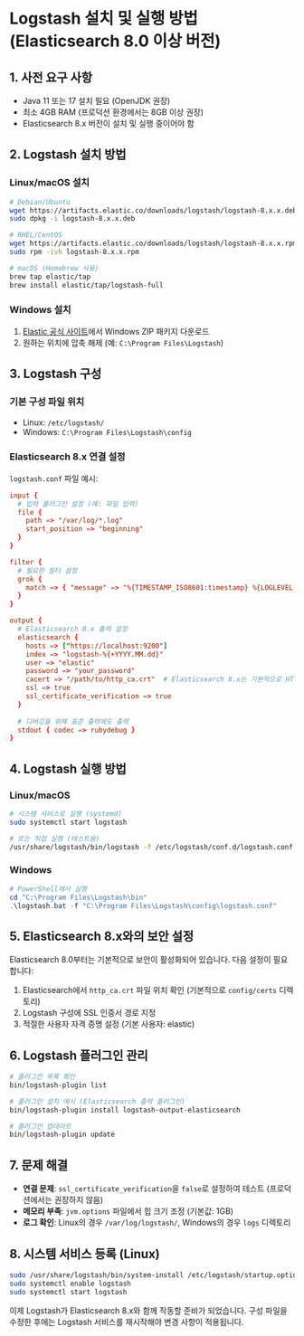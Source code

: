 # Logstash 설치 및 실행 방법 (Elasticsearch 8.0 이상 버전)

## 1. 사전 요구 사항
- Java 11 또는 17 설치 필요 (OpenJDK 권장)
- 최소 4GB RAM (프로덕션 환경에서는 8GB 이상 권장)
- Elasticsearch 8.x 버전이 설치 및 실행 중이어야 함

## 2. Logstash 설치 방법

### Linux/macOS 설치
```bash
# Debian/Ubuntu
wget https://artifacts.elastic.co/downloads/logstash/logstash-8.x.x.deb
sudo dpkg -i logstash-8.x.x.deb

# RHEL/CentOS
wget https://artifacts.elastic.co/downloads/logstash/logstash-8.x.x.rpm
sudo rpm -ivh logstash-8.x.x.rpm

# macOS (Homebrew 사용)
brew tap elastic/tap
brew install elastic/tap/logstash-full
```

### Windows 설치
1. [Elastic 공식 사이트](https://www.elastic.co/downloads/logstash)에서 Windows ZIP 패키지 다운로드
2. 원하는 위치에 압축 해제 (예: `C:\Program Files\Logstash`)

## 3. Logstash 구성

### 기본 구성 파일 위치
- Linux: `/etc/logstash/`
- Windows: `C:\Program Files\Logstash\config`

### Elasticsearch 8.x 연결 설정
`logstash.conf` 파일 예시:
```conf
input {
  # 입력 플러그인 설정 (예: 파일 입력)
  file {
    path => "/var/log/*.log"
    start_position => "beginning"
  }
}

filter {
  # 필요한 필터 설정
  grok {
    match => { "message" => "%{TIMESTAMP_ISO8601:timestamp} %{LOGLEVEL:loglevel} %{GREEDYDATA:message}" }
  }
}

output {
  # Elasticsearch 8.x 출력 설정
  elasticsearch {
    hosts => ["https://localhost:9200"]
    index => "logstash-%{+YYYY.MM.dd}"
    user => "elastic"
    password => "your_password"
    cacert => "/path/to/http_ca.crt"  # Elasticsearch 8.x는 기본적으로 HTTPS 사용
    ssl => true
    ssl_certificate_verification => true
  }
  
  # 디버깅을 위해 표준 출력에도 출력
  stdout { codec => rubydebug }
}
```

## 4. Logstash 실행 방법

### Linux/macOS
```bash
# 시스템 서비스로 실행 (systemd)
sudo systemctl start logstash

# 또는 직접 실행 (테스트용)
/usr/share/logstash/bin/logstash -f /etc/logstash/conf.d/logstash.conf
```

### Windows
```powershell
# PowerShell에서 실행
cd "C:\Program Files\Logstash\bin"
.\logstash.bat -f "C:\Program Files\Logstash\config\logstash.conf"
```

## 5. Elasticsearch 8.x와의 보안 설정

Elasticsearch 8.0부터는 기본적으로 보안이 활성화되어 있습니다. 다음 설정이 필요합니다:

1. Elasticsearch에서 `http_ca.crt` 파일 위치 확인 (기본적으로 `config/certs` 디렉토리)
2. Logstash 구성에 SSL 인증서 경로 지정
3. 적절한 사용자 자격 증명 설정 (기본 사용자: elastic)

## 6. Logstash 플러그인 관리

```bash
# 플러그인 목록 확인
bin/logstash-plugin list

# 플러그인 설치 예시 (Elasticsearch 출력 플러그인)
bin/logstash-plugin install logstash-output-elasticsearch

# 플러그인 업데이트
bin/logstash-plugin update
```

## 7. 문제 해결

- **연결 문제**: `ssl_certificate_verification`을 `false`로 설정하여 테스트 (프로덕션에서는 권장하지 않음)
- **메모리 부족**: `jvm.options` 파일에서 힙 크기 조정 (기본값: 1GB)
- **로그 확인**: Linux의 경우 `/var/log/logstash/`, Windows의 경우 `logs` 디렉토리

## 8. 시스템 서비스 등록 (Linux)

```bash
sudo /usr/share/logstash/bin/system-install /etc/logstash/startup.options
sudo systemctl enable logstash
sudo systemctl start logstash
```

이제 Logstash가 Elasticsearch 8.x와 함께 작동할 준비가 되었습니다. 구성 파일을 수정한 후에는 Logstash 서비스를 재시작해야 변경 사항이 적용됩니다.